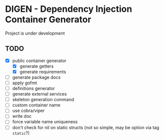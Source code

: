 # DIGEN - Dependency Injection Container Generator

Project is under development

## TODO

* [x] public container generator
  * [x] generate getters
  * [x] generate requirements
* [ ] generate package docs
* [ ] apply gofmt
* [ ] definitions generator
* [ ] generate external services
* [ ] skeleton generation command
* [ ] custom container name
* [ ] use cobra/viper
* [ ] write doc
* [ ] force variable name uniqueness
* [ ] don't check for nil on static structs (not so simple, may be option via tag `static`?)

